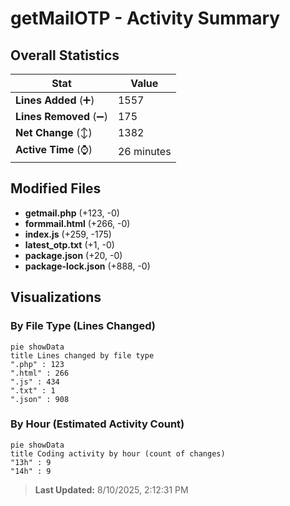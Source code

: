 # getMailOTP - Activity Summary 

## Overall Statistics

| Stat                   | Value                                                             |
| ---------------------- | ----------------------------------------------------------------- |
| **Lines Added** (➕)   | 1557                                          |
| **Lines Removed** (➖) | 175                                        |
| **Net Change** (↕)    | 1382                |
| **Active Time** (⌚)   | 26 minutes |


## Modified Files
- **getmail.php** (+123, -0)
- **formmail.html** (+266, -0)
- **index.js** (+259, -175)
- **latest_otp.txt** (+1, -0)
- **package.json** (+20, -0)
- **package-lock.json** (+888, -0)

## Visualizations

### By File Type (Lines Changed)

```mermaid
pie showData
title Lines changed by file type
".php" : 123
".html" : 266
".js" : 434
".txt" : 1
".json" : 908
```

### By Hour (Estimated Activity Count)

```mermaid
pie showData
title Coding activity by hour (count of changes)
"13h" : 9
"14h" : 9
```


> **Last Updated:** 8/10/2025, 2:12:31 PM